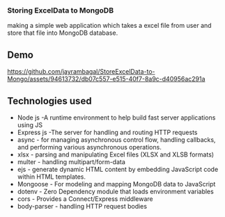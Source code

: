 ### Storing ExcelData to MongoDB
making a simple web application which takes a excel file from user and store that file into MongoDB database.

## Demo

https://github.com/jayrambagal/StoreExcelData-to-Mongo/assets/94613732/db07c557-e515-40f7-8a9c-d40956ac291a


## Technologies used

* Node js -A runtime environment to help build fast server applications using JS
* Express js -The server for handling and routing HTTP requests
* async - for managing asynchronous control flow, handling callbacks, and performing various asynchronous operations.
* xlsx -  parsing and manipulating Excel files (XLSX and XLSB formats) 
* multer - handling multipart/form-data
* ejs - generate dynamic HTML content by embedding JavaScript code within HTML templates.
* Mongoose - For modeling and mapping MongoDB data to JavaScript
* dotenv - Zero Dependency module that loads environment variables
* cors - Provides a Connect/Express middleware
* body-parser - handling HTTP request bodies 
